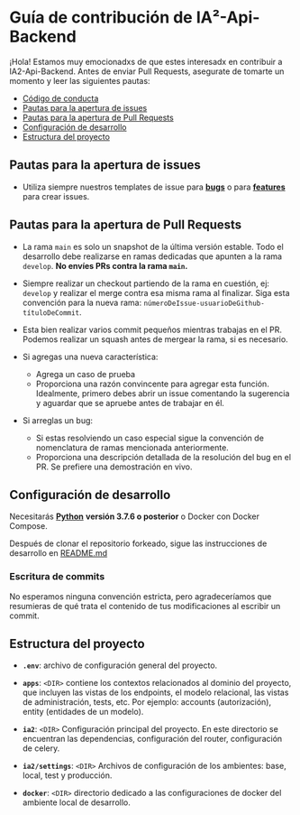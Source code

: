 # Guía de contribución de IA²-Api-Backend

¡Hola! Estamos muy emocionadxs de que estes interesadx en contribuir a IA2-Api-Backend. Antes de enviar Pull Requests, asegurate de tomarte un momento y leer las siguientes pautas:

+ [Código de conducta](https://github.com/instituciones-abiertas/ia2-server/blob/master/.github/CODE_OF_CONDUCT.md)
+ [Pautas para la apertura de issues](#pautas-para-la-apertura-de-issues)
+ [Pautas para la apertura de Pull Requests](#pautas-para-la-apertura-de-pull-requests)
+ [Configuración de desarrollo](#configuración-de-desarrollo)
+ [Estructura del proyecto](#estructura-del-proyecto)

## Pautas para la apertura de issues

- Utiliza siempre nuestros templates de issue para [**bugs**](url-del-template) o para [**features**](url-del-template) para crear issues.

## Pautas para la apertura de Pull Requests

+ La rama `main` es solo un snapshot de la última versión estable. Todo el desarrollo debe realizarse en ramas dedicadas que apunten a la rama `develop`. **No envíes PRs contra la rama `main`.**

+ Siempre realizar un checkout partiendo de la rama en cuestión, ej: `develop` y realizar el merge contra esa misma rama al finalizar. Siga esta convención para la nueva rama: `númeroDeIssue-usuarioDeGithub-títuloDeCommit`.

+ Esta bien realizar varios commit pequeños mientras trabajas en el PR. Podemos realizar un squash antes de mergear la rama, si es necesario.

+ Si agregas una nueva característica:
  + Agrega un caso de prueba
  + Proporciona una razón convincente para agregar esta función. Idealmente, primero debes abrir un issue comentando la sugerencia y aguardar que se apruebe antes de trabajar en él.

+ Si arreglas un bug:
  + Si estas resolviendo un caso especial sigue la convención de nomenclatura de ramas mencionada anteriormente.
  + Proporciona una descripción detallada de la resolución del bug en el PR. Se prefiere una demostración en vivo.

## Configuración de desarrollo

Necesitarás [**Python**](https://www.python.org) **versión 3.7.6 o posterior** o Docker con Docker Compose.

Después de clonar el repositorio forkeado, sigue las instrucciones de desarrollo en [README.md](README.md#Instalación)

### Escritura de commits

No esperamos ninguna convención estricta, pero agradeceríamos que resumieras de qué trata el contenido de tus modificaciones al escribir un commit.

## Estructura del proyecto

+ **`.env`**: archivo de configuración general del proyecto.

+ **`apps`**: `<DIR>` contiene los contextos relacionados al dominio del proyecto, que incluyen las vistas de los endpoints, el modelo relacional, las vistas de administración, tests, etc. Por ejemplo: accounts (autorización), entity (entidades de un modelo).

+ **`ia2`**: `<DIR>` Configuración principal del proyecto. En este directorio se encuentran las dependencias, configuración del router, configuración de celery.

+ **`ia2/settings`**: `<DIR>` Archivos de configuración de los ambientes: base, local, test y producción.

+ **`docker`**: `<DIR>` directorio dedicado a las configuraciones de docker del ambiente local de desarrollo.
